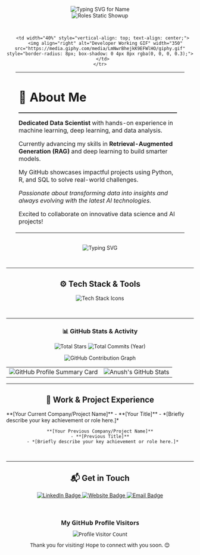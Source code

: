 <div align="center">
  
  <p align="center">
    <img src="https://readme-typing-svg.demolab.com?font=Fira+Code&pause=1000&color=F7F7F7&center=true&width=500&lines=Hello+there%2C+I'm+Anush+S+Jathan!&loop=false" alt="Typing SVG for Name" />
    <br/>
    <img src="https://readme-typing-svg.demolab.com?font=Fira+Code&duration=1&pause=6000&color=F7F7F7&center=true&width=500&lines=Data+Scientist;Data+Analyst;AI+Enthusiast&loop=false" alt="Roles Static Showup" />
  </p>
  
  <br>

  <table style="border: none; margin: 0 auto; width: 90%;">
    <tr>
      <td width="60%" style="padding-right: 20px; vertical-align: top; text-align: left;">
        <h1>🌟 About Me</h1>
        <hr style="border-top: 1px solid #333; margin-bottom: 15px;">
        <p><strong>Dedicated Data Scientist</strong> with hands-on experience in machine learning, deep learning, and data analysis.</p>
        <p>Currently advancing my skills in <strong>Retrieval-Augmented Generation (RAG)</strong> and deep learning to build smarter models.</p>
        <p>My GitHub showcases impactful projects using Python, R, and SQL to solve real-world challenges.</p>
        <p><em>Passionate about transforming data into insights and always evolving with the latest AI technologies.</em></p>
        <p>Excited to collaborate on innovative data science and AI projects!</p>
      </td>
      
      <td width="40%" style="vertical-align: top; text-align: center;">
        <img align="right" alt="Developer Working GIF" width="350" src="https://media.giphy.com/media/LmNwrBhejkK9EFWlHO/giphy.gif" style="border-radius: 8px; box-shadow: 0 4px 8px rgba(0, 0, 0, 0.3);">
      </td>
    </tr>
  </table>

  <br>
    
  <p align="center">
    <img src="https://readme-typing-svg.herokuapp.com?font=Fira+Code&color=%23F75C7E&size=22&center=true&vCenter=true&lines=🧠+Code+more%2C+Sleep+less!;🚀+Keep+learning%2C+Keep+building!;🎯+Debugging+is+an+Art!;💡+Eat%2C+Sleep%2C+Code%2C+Repeat!;👨‍💻+Turning+coffee+into+code!;📈+One+commit+closer+to+greatness!;🌐+Build+locally%2C+deploy+globally!" alt="Typing SVG">
  </p>

  <br>

  ---
  
  <h2 align="center">⚙️ Tech Stack & Tools</h2>
  
  <p align="center">
    <img src="https://skillicons.dev/icons?i=html,css,js,tailwind,python,r,numpy,pandas,scikitlearn,tableau,git,github,vscode,netlify,mysql,docker,gcp,flask,django,streamlit,aws,tensorflow" alt="Tech Stack Icons" />
  </p>

  <br>
  
  ---
  
  <h3 align="center">📊 GitHub Stats & Activity</h3>
  
  <p align="center">
    <img src="https://img.shields.io/github/stars/NeoASJ?style=for-the-badge&label=Total%20Stars&color=F7B731" alt="Total Stars" />
    <img src="https://img.shields.io/github/commit-activity/y/NeoASJ/NeoASJ?style=for-the-badge&label=Total%20Commits&color=26de81" alt="Total Commits (Year)" />
  </p>
  
  <p align="center">
    <img src="https://github-readme-activity-graph.vercel.app/graph?username=NeoASJ&theme=tokyo-night" alt="GitHub Contribution Graph" />
  </p>

  <div align="center">
    <table>
      <tr>
        <td> <img src="https://github-profile-summary-cards.vercel.app/api/cards/profile-details?username=NeoASJ&theme=radical" alt="GitHub Profile Summary Card" /></td>
        <td><img src="https://github-readme-stats.vercel.app/api?username=NeoASJ&show_icons=true&theme=radical" alt="Anush's GitHub Stats" /></td>
      </tr>
    </table>
  </div>
  
  ---
  
  <h2 align="center">💼 Work & Project Experience</h2>
  
  <p align="left" style="max-width: 800px; margin: 0 auto;">
    **[Your Current Company/Project Name]**
    - **[Your Title]**
      - *[Briefly describe your key achievement or role here.]*
      
    **[Your Previous Company/Project Name]**
    - **[Previous Title]**
      - *[Briefly describe your key achievement or role here.]*
  </p>
  
  <br>
  
  ---
  
  <h2 align="center">📬 Get in Touch</h2>
  
  <p align="center">
    <a href="https://www.linkedin.com/in/anush-s-jathan" target="_blank">
      <img src="https://img.shields.io/badge/LinkedIn-0077B5?style=for-the-badge&logo=linkedin&logoColor=white" alt="LinkedIn Badge" />
    </a>
    <a href="https://neoasj.netlify.app" target="_blank">
      <img src="https://img.shields.io/badge/Website-FF5733?style=for-the-badge&logo=google-chrome&logoColor=white" alt="Website Badge" />
    </a>
    <a href="mailto:[YOUR_EMAIL_HERE]" target="_blank">
      <img src="https://img.shields.io/badge/Email-D14836?style=for-the-badge&logo=gmail&logoColor=white" alt="Email Badge" />
    </a>
  </p>
  
  <br>

  <div align="center" style="font-family: 'Segoe UI', Tahoma, Geneva, Verdana, sans-serif; font-size: 14px;">
    <h3 style="margin-bottom: 10px;">My GitHub Profile Visitors</h3>
    <img src="https://profile-counter.glitch.me/NeoASJ/count.svg" alt="Profile Visitor Count" />
    <p style="margin-top: 10px;">Thank you for visiting! Hope to connect with you soon. 😊</p>
  </div>
  
</div>
